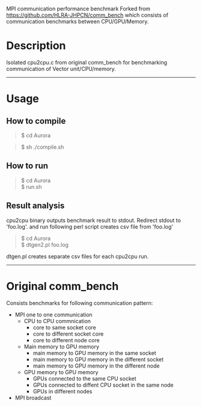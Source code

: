 MPI communication performance benchmark
Forked from <https://github.com/HLRA-JHPCN/comm_bench>
 which consists of communication benchmarks between CPU/GPU/Memory.

# Description
Isolated cpu2cpu.c from original comm_bench for benchmarking communication of Vector unit/CPU/memory.

------
# Usage
## How to compile
> $ cd Aurora  

> $ sh ./compile.sh

## How to run
> $ cd Aurora  
> $ run.sh

## Result analysis
cpu2cpu binary outputs benchmark result to stdout.
Redirect stdout to 'foo.log'. and run following perl script creates csv file from 'foo.log'
> $ cd Aurora  
> $ dtgen2.pl foo.log

dtgen.pl creates separate csv files for each cpu2cpu run. 

------
# Original comm_bench
Consists benchmarks for following communication pattern:

* MPI one to one communication
  * CPU to CPU commnication
     * core to same socket core
     * core to different socket core
     * core to different node core
  * Main memory to GPU memory
     * main memory to GPU memory in the same socket
     * main memory to GPU memory in the different socket
     * main memory to GPU memory in the different node
  * GPU memory to GPU memory
     * GPUs connected to the same CPU socket
     * GPUs connected to diffent CPU socket in the same node
     * GPUs in different nodes
* MPI broadcast
